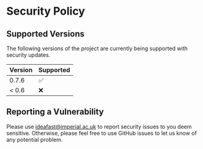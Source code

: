 # Security Policy

## Supported Versions

The following versions of the project are
currently being supported with security updates.

| Version | Supported          |
| ------- | ------------------ |
| 0.7.6   | :white_check_mark: |
| < 0.6   | :x:                |

## Reporting a Vulnerability

Please use ideafast@imperial.ac.uk to report security issues to you deem sensitive.
Otherwise, please feel free to use GitHub issues to let us know of any potential problem.
